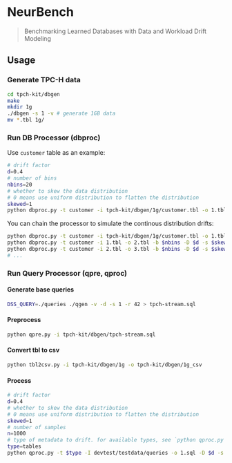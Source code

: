 # NeurBench

> Benchmarking Learned Databases with Data and Workload Drift Modeling

## Usage

### Generate TPC-H data

```bash
cd tpch-kit/dbgen
make
mkdir 1g
./dbgen -s 1 -v # generate 1GB data
mv *.tbl 1g/
```

### Run DB Processor (dbproc)

Use `customer` table as an example:

```bash
# drift factor
d=0.4
# number of bins
nbins=20 
# whether to skew the data distribution 
# 0 means use uniform distribution to flatten the distribution
skewed=1 
python dbproc.py -t customer -i tpch-kit/dbgen/1g/customer.tbl -o 1.tbl -b $nbins -D $d -s $skewed
```

You can chain the processor to simulate the continous distribution drifts:

```bash
python dbproc.py -t customer -i tpch-kit/dbgen/1g/customer.tbl -o 1.tbl -b $nbins -D $d -s $skewed
python dbproc.py -t customer -i 1.tbl -o 2.tbl -b $nbins -D $d -s $skewed
python dbproc.py -t customer -i 2.tbl -o 3.tbl -b $nbins -D $d -s $skewed
# ...
```

### Run Query Processor (qpre, qproc)

#### Generate base queries

```bash
DSS_QUERY=./queries ./qgen -v -d -s 1 -r 42 > tpch-stream.sql
```

#### Preprocess

```bash
python qpre.py -i tpch-kit/dbgen/tpch-stream.sql
```

#### Convert tbl to csv

```bash
python tbl2csv.py -i tpch-kit/dbgen/1g -o tpch-kit/dbgen/1g_csv
```

#### Process

<!-- ```bash
python parse_sql_metadata.py -i ./testdata/tpch-pp.sql -o ./result
``` -->

```bash
# drift factor
d=0.4
# whether to skew the data distribution 
# 0 means use uniform distribution to flatten the distribution
skewed=1 
# number of samples
n=1000
# type of metadata to drift. for available types, see `python qproc.py -h`
type=tables
python qproc.py -t $type -I devtest/testdata/queries -o 1.sql -D $d -s $skewed -n $n
```

